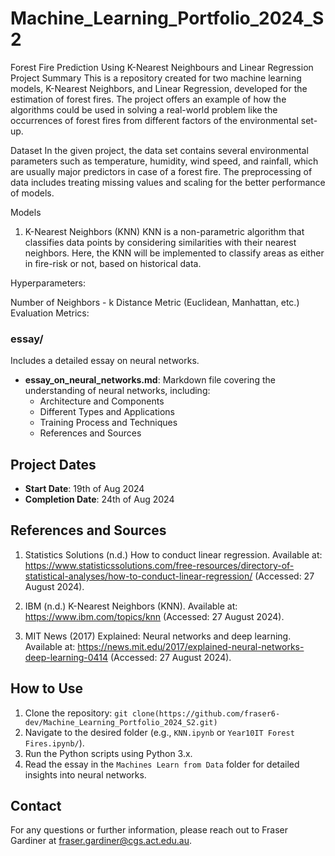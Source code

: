 # Machine_Learning_Portfolio_2024_S2

Forest Fire Prediction Using K-Nearest Neighbours and Linear Regression Project Summary This is a repository created for two machine learning models, K-Nearest Neighbors, and Linear Regression, developed for the estimation of forest fires. The project offers an example of how the algorithms could be used in solving a real-world problem like the occurrences of forest fires from different factors of the environmental set-up.

Dataset
In the given project, the data set contains several environmental parameters such as temperature, humidity, wind speed, and rainfall, which are usually major predictors in case of a forest fire. The preprocessing of data includes treating missing values and scaling for the better performance of models.

Models
1. K-Nearest Neighbors (KNN)
KNN is a non-parametric algorithm that classifies data points by considering similarities with their nearest neighbors. Here, the KNN will be implemented to classify areas as either in fire-risk or not, based on historical data.

Hyperparameters:

Number of Neighbors - k
Distance Metric (Euclidean, Manhattan, etc.)
Evaluation Metrics:


### essay/
Includes a detailed essay on neural networks.

- **essay_on_neural_networks.md**: Markdown file covering the understanding of neural networks, including:
  - Architecture and Components
  - Different Types and Applications
  - Training Process and Techniques
  - References and Sources

## Project Dates

- **Start Date**: 19th of Aug 2024
- **Completion Date**: 24th of Aug 2024

## References and Sources

1. Statistics Solutions (n.d.) How to conduct linear regression. Available at: https://www.statisticssolutions.com/free-resources/directory-of-statistical-analyses/how-to-conduct-linear-regression/ (Accessed: 27 August 2024).

2. IBM (n.d.) K-Nearest Neighbors (KNN). Available at: https://www.ibm.com/topics/knn (Accessed: 27 August 2024).

3. MIT News (2017) Explained: Neural networks and deep learning. Available at: https://news.mit.edu/2017/explained-neural-networks-deep-learning-0414 (Accessed: 27 August 2024).

## How to Use

1. Clone the repository: `git clone(https://github.com/fraser6-dev/Machine_Learning_Portfolio_2024_S2.git)`
2. Navigate to the desired folder (e.g., `KNN.ipynb` or `Year10IT Forest Fires.ipynb/`).
3. Run the Python scripts using Python 3.x.
4. Read the essay in the `Machines Learn from Data` folder for detailed insights into neural networks.

## Contact

For any questions or further information, please reach out to Fraser Gardiner at fraser.gardiner@cgs.act.edu.au.

